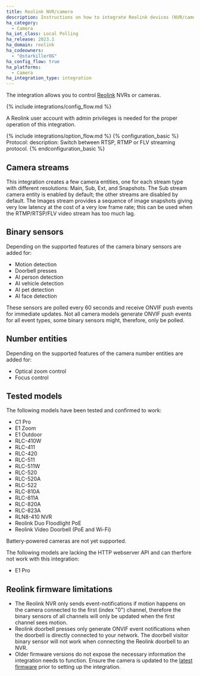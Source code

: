 ```yaml
---
title: Reolink NVR/camera
description: Instructions on how to integrate Reolink devices (NVR/cameras) into Home Assistant.
ha_category:
  - Camera
ha_iot_class: Local Polling
ha_release: 2023.1
ha_domain: reolink
ha_codeowners:
  - "@starkillerOG"
ha_config_flow: true
ha_platforms:
  - Camera
ha_integration_type: integration
---
```


The integration allows you to control [Reolink](https://reolink.com/) NVRs or cameras.

{% include integrations/config_flow.md %}

A Reolink user account with admin privileges is needed for the proper operation of this integration.

{% include integrations/option_flow.md %}
{% configuration_basic %}
Protocol:
  description: Switch between RTSP, RTMP or FLV streaming protocol.
{% endconfiguration_basic %}

## Camera streams

This integration creates a few camera entities, one for each stream type with different resolutions: Main, Sub, Ext, and Snapshots.
The Sub stream camera entity is enabled by default; the other streams are disabled by default.
The Images stream provides a sequence of image snapshots giving very low latency at the cost of a very low frame rate; this can be used when the RTMP/RTSP/FLV video stream has too much lag.

## Binary sensors

Depending on the supported features of the camera binary sensors are added for:

- Motion detection
- Doorbell presses
- AI person detection
- AI vehicle detection
- AI pet detection
- AI face detection

These sensors are polled every 60 seconds and receive ONVIF push events for immediate updates.
Not all camera models generate ONVIF push events for all event types, some binary sensors might, therefore, only be polled.

## Number entities

Depending on the supported features of the camera number entities are added for:

- Optical zoom control
- Focus control

## Tested models

The following models have been tested and confirmed to work:

- C1 Pro
- E1 Zoom
- E1 Outdoor
- RLC-410W
- RLC-411
- RLC-420
- RLC-511
- RLC-511W
- RLC-520
- RLC-520A
- RLC-522
- RLC-810A
- RLC-811A
- RLC-820A
- RLC-823A
- RLN8-410 NVR
- Reolink Duo Floodlight PoE
- Reolink Video Doorbell (PoE and Wi-Fi)

Battery-powered cameras are not yet supported.

The following models are lacking the HTTP webserver API and can therfore not work with this integration:

- E1 Pro

## Reolink firmware limitations

- The Reolink NVR only sends event-notifications if motion happens on the camera connected to the first (index "0") channel, therefore the binary sensors of all channels will only be updated when the first channel sees motion.
- Reolink doorbell presses only generate ONVIF event notifications when the doorbell is directly connected to your network. The doorbell visitor binary sensor will not work when connecting the Reolink doorbell to an NVR.
- Older firmware versions do not expose the necessary information the integration needs to function. Ensure the camera is updated to the [latest firmware](https://reolink.com/download-center/) prior to setting up the integration.
